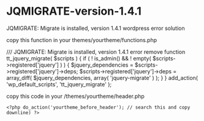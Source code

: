 # JQMIGRATE-version-1.4.1
JQMIGRATE: Migrate is installed, version 1.4.1
wordpress error solution

copy this function in your themes/yourtheme/functions.php

 /// JQMIGRATE: Migrate is installed, version 1.4.1 error remove
  function tt_jquery_migrate( $scripts ) {
	if ( ! is_admin() && ! empty( $scripts->registered['jquery'] ) ) {
		$jquery_dependencies = $scripts->registered['jquery']->deps;
		$scripts->registered['jquery']->deps = array_diff( $jquery_dependencies, array( 'jquery-migrate' ) );
	}
}
add_action( 'wp_default_scripts', 'tt_jquery_migrate' );


copy this code in your /themes/yourtheme/header.php

	<?php do_action('yourtheme_before_header'); // search this and copy downline) ?>
   <?php  do_action ('tt_jquery_migrate'); // add this  line   in your header.php?>
